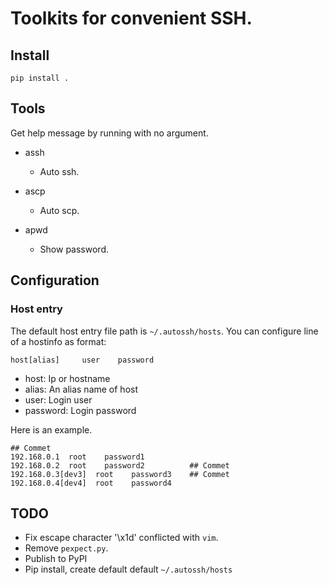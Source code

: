 Toolkits for convenient SSH.
=====================================

## Install

`pip install .`

## Tools

Get help message by running with no argument.

- assh
    + Auto ssh.

- ascp
    + Auto scp.

- apwd
    + Show password.

## Configuration

### Host entry 
The default host entry file path is `~/.autossh/hosts`. You can configure line of a hostinfo as format:

```
host[alias]     user    password
```

- host: Ip or hostname
- alias: An alias name of host
- user: Login user
- password: Login password


Here is an example.

```
## Commet
192.168.0.1  root    password1
192.168.0.2  root    password2          ## Commet
192.168.0.3[dev3]  root    password3    ## Commet
192.168.0.4[dev4]  root    password4

```

## TODO

- Fix escape character '\x1d' conflicted with `vim`.
- Remove `pexpect.py`.
- Publish to PyPI
- Pip install, create default default `~/.autossh/hosts`
